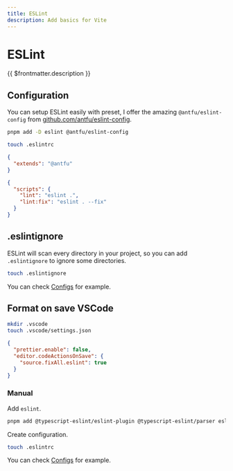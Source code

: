 ```yaml
---
title: ESLint
description: Add basics for Vite
---
```


# ESLint

{{ $frontmatter.description }}

## Configuration

You can setup ESLint easily with preset, I offer the amazing `@antfu/eslint-config` from [github.com/antfu/eslint-config](https://github.com/antfu/eslint-config).

```sh
pnpm add -D eslint @antfu/eslint-config
```

```sh
touch .eslintrc
```

```json title=".eslintrc"
{
  "extends": "@antfu"
}
```

```json title="package.json"
{
  "scripts": {
    "lint": "eslint .",
    "lint:fix": "eslint . --fix"
  }
}
```

## .eslintignore

ESLint will scan every directory in your project, so you can add `.eslintignore` to ignore some directories.

```sh
touch .eslintignore
```

You can check [Configs](/notebook/linters/configs) for example.

## Format on save VSCode

```sh
mkdir .vscode
touch .vscode/settings.json
```

```json title=".vscode/settings.json"
{
  "prettier.enable": false,
  "editor.codeActionsOnSave": {
    "source.fixAll.eslint": true
  }
}
```

### Manual

Add `eslint`.

```sh
pnpm add @typescript-eslint/eslint-plugin @typescript-eslint/parser eslint -D
```

Create configuration.

```sh
touch .eslintrc
```

You can check [Configs](/notebook/linters/configs) for example.
